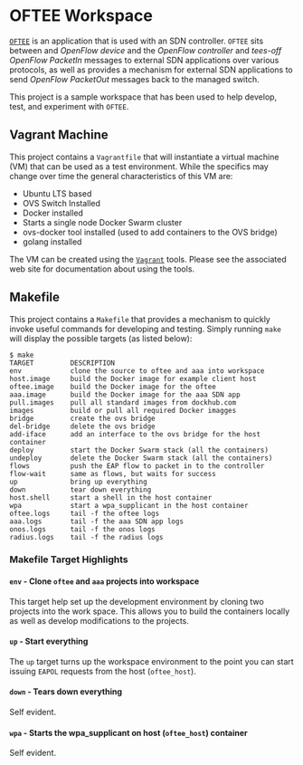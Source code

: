 # OFTEE Workspace
[`OFTEE`](http://github.com/ciena/oftee) is an application that is used with an
SDN controller. `OFTEE` sits between and *OpenFlow device* and the *OpenFlow
controller* and *tees-off* *OpenFlow PacketIn* messages to external SDN
applications over various protocols, as well as provides a mechanism for
external SDN applications to send *OpenFlow PacketOut* messages back to the
managed switch.

This project is a sample workspace that has been used to help develop, test,
and experiment with `OFTEE`.

## Vagrant Machine
This project contains a `Vagrantfile` that will instantiate a virtual
machine (VM) that can be used as a test environment. While the specifics may
change over time the general characteristics of this VM are:
- Ubuntu LTS based
- OVS Switch Installed
- Docker installed
- Starts a single node Docker Swarm cluster
- ovs-docker tool installed (used to add containers to the OVS bridge)
- golang installed

The VM can be created using the [`Vagrant`](https://www.vagrantup.com/) tools.
Please see the associated web site for documentation about using the tools.

## Makefile
This project contains a `Makefile` that provides a mechanism to quickly
invoke useful commands for developing and testing. Simply running `make` will
display the possible targets (as listed below):
```
$ make
TARGET         DESCRIPTION
env            clone the source to oftee and aaa into workspace
host.image     build the Docker image for example client host
oftee.image    build the Docker image for the oftee
aaa.image      build the Docker image for the aaa SDN app
pull.images    pull all standard images from dockhub.com
images         build or pull all required Docker imagges
bridge         create the ovs bridge
del-bridge     delete the ovs bridge
add-iface      add an interface to the ovs bridge for the host container
deploy         start the Docker Swarm stack (all the containers)
undeploy       delete the Docker Swarm stack (all the containers)
flows          push the EAP flow to packet in to the controller
flow-wait      same as flows, but waits for success
up             bring up everything
down           tear down everything
host.shell     start a shell in the host container
wpa            start a wpa_supplicant in the host container
oftee.logs     tail -f the oftee logs
aaa.logs       tail -f the aaa SDN app logs
onos.logs      tail -f the onos logs
radius.logs    tail -f the radius logs
```

### Makefile Target Highlights
#### `env` - Clone `oftee` and `aaa` projects into workspace
This target help set up the development environment by cloning two projects
into the work space. This allows you to build the containers locally as well
as develop modifications to the projects.

#### `up` - Start everything
The `up` target turns up the workspace environment to the point you can start
issuing `EAPOL` requests from the host (`oftee_host`).

#### `down` - Tears down everything
Self evident.

#### `wpa` - Starts the wpa_supplicant on host (`oftee_host`) container
Self evident.
